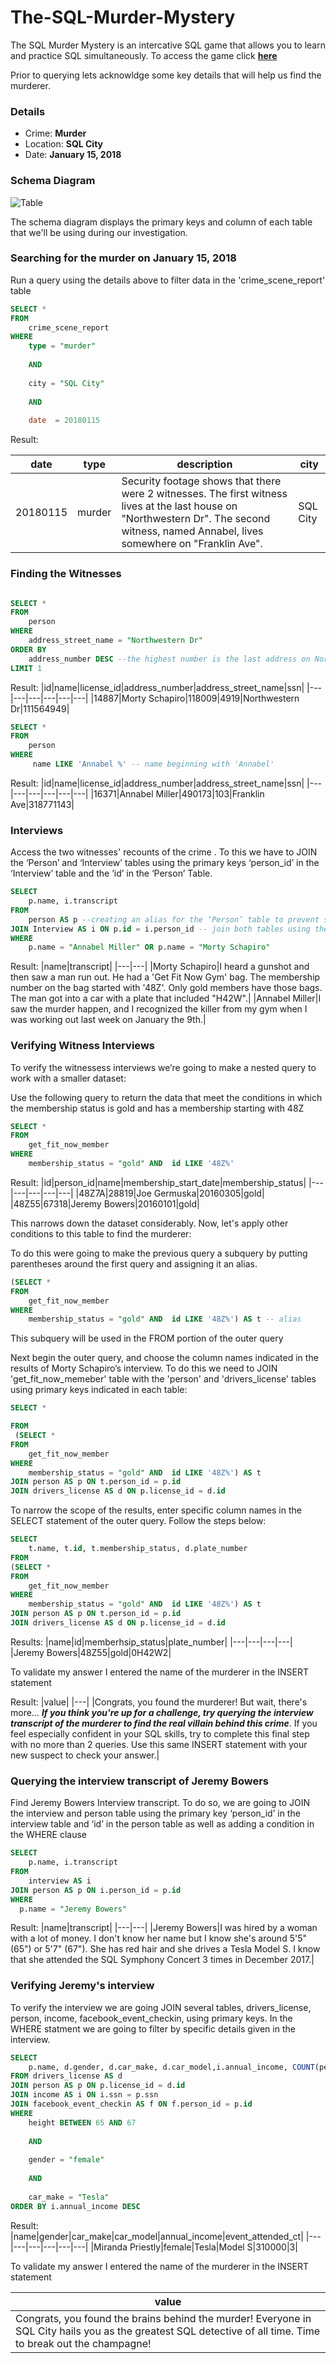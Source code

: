 # The-SQL-Murder-Mystery
The SQL Murder Mystery is an intercative SQL game that allows you to learn and practice SQL simultaneously. To access the game click **[here](https://mystery.knightlab.com/)**

Prior to querying lets acknowldge some key details that will help us find the murderer. 

### **Details**
- Crime: **Murder**
- Location: **SQL City**
- Date: **January 15, 2018**

### **Schema Diagram**

![Table](https://mystery.knightlab.com/schema.png)

The schema diagram displays the primary keys and column of each table that we'll be using during our investigation.

### Searching for the murder on January 15, 2018 

Run a query using the details above to filter data in the 'crime_scene_report' table

~~~ SQL 
SELECT *
FROM 
	crime_scene_report
WHERE
	type = "murder"
	
	AND
	
	city = "SQL City"
	
	AND 
	
	date  = 20180115
~~~
Result:

|date|type|description|city|
|---|---|---|---|
|20180115|murder|Security footage shows that there were 2 witnesses. The first witness lives at the last house on "Northwestern Dr". The second witness, named Annabel, lives somewhere on "Franklin Ave".|SQL City

### Finding the Witnesses 

~~~ SQL 

SELECT *
FROM 
	person
WHERE
	address_street_name = "Northwestern Dr"
ORDER BY 
	address_number DESC --the highest number is the last address on Northwestern Dr.
LIMIT 1 
~~~
Result:
|id|name|license_id|address_number|address_street_name|ssn|
|---|---|---|---|---|---|
|14887|Morty Schapiro|118009|4919|Northwestern Dr|111564949|

~~~ SQL 
SELECT *
FROM 
	person
WHERE 
	 name LIKE 'Annabel %' -- name beginning with 'Annabel'
~~~
Result:
|id|name|license_id|address_number|address_street_name|ssn|
|---|---|---|---|---|---|
|16371|Annabel Miller|490173|103|Franklin Ave|318771143|

### Interviews
Access the two witnesses' recounts of the crime . To this we have to JOIN the ‘Person’ and ‘Interview’ tables using the primary keys ‘person_id’ in the ‘Interview’ table and the ‘id’ in the ‘Person’ Table.

~~~ SQL
SELECT 
	p.name, i.transcript
FROM 
	person AS p --creating an alias for the ‘Person’ table to prevent syntax errors
JOIN Interview AS i ON p.id = i.person_id -- join both tables using the primary keys in each table
WHERE 
	p.name = "Annabel Miller" OR p.name = "Morty Schapiro"
~~~
Result:
|name|transcript|
|---|---|
|Morty Schapiro|I heard a gunshot and then saw a man run out. He had a 'Get Fit Now Gym' bag. The membership number on the bag started with '48Z'. Only gold members have those bags. The man got into a car with a plate that included "H42W".|
|Annabel Miller|I saw the murder happen, and I recognized the killer from my gym when I was working out last week on January the 9th.|

### Verifying Witness Interviews 

To verify the witnessess interviews we’re going to make a nested query to work with a smaller dataset:

Use the following query to return the data that meet the conditions in which the membership status is gold and has a membership starting with 48Z

~~~ SQL 
SELECT *
FROM
	get_fit_now_member
WHERE 
	membership_status = "gold" AND  id LIKE '48Z%'
~~~
Result:
|id|person_id|name|membership_start_date|membership_status|
|---|---|---|---|---|
|48Z7A|28819|Joe Germuska|20160305|gold|
|48Z55|67318|Jeremy Bowers|20160101|gold|

This narrows down the dataset considerably. Now, let's apply other conditions to this table to find the murderer:

To do this were going to make the previous query a subquery by putting parentheses around the first query and assigning it an alias.

~~~ SQL
(SELECT *
FROM
	get_fit_now_member
WHERE 
	membership_status = "gold" AND  id LIKE '48Z%') AS t -- alias
~~~
This subquery will be used in the FROM portion of the outer query

Next begin the outer query, and choose the column names indicated in the results of Morty Schapiro’s interview. To do this we need to JOIN 'get_fit_now_memeber' table with the 'person' and 'drivers_license' tables using primary keys indicated in each table:

~~~ SQL 
SELECT *

FROM
 (SELECT *
FROM
	get_fit_now_member
WHERE 
	membership_status = "gold" AND  id LIKE '48Z%') AS t
JOIN person AS p ON t.person_id = p.id
JOIN drivers_license AS d ON p.license_id = d.id
~~~
To narrow the scope of the results, enter specific column names in the SELECT statement of the outer query. Follow the steps below:

~~~ SQL
SELECT 
	t.name, t.id, t.membership_status, d.plate_number 
FROM 
(SELECT *
FROM
	get_fit_now_member
WHERE 
	membership_status = "gold" AND  id LIKE '48Z%') AS t
JOIN person AS p ON t.person_id = p.id
JOIN drivers_license AS d ON p.license_id = d.id
~~~
Results:
|name|id|memberhsip_status|plate_number|
|---|---|---|---|
|Jeremy Bowers|48Z55|gold|0H42W2|

To validate my answer I entered the name of the murderer in the INSERT statement

Result:
|value|
|---|
|Congrats, you found the murderer! But wait, there's more... ***If you think you're up for a challenge, try querying the interview transcript of the murderer to find the real villain behind this crime***. If you feel especially confident in your SQL skills, try to complete this final step with no more than 2 queries. Use this same INSERT statement with your new suspect to check your answer.|

### Querying the interview transcript of Jeremy Bowers
Find Jeremy Bowers Interview transcript. To do so, we are going to JOIN the interview and person table using the primary key ‘person_id’ in the interview table and ‘id’ in the person table as well as adding a condition in the WHERE clause
~~~ SQL
SELECT 
	p.name, i.transcript
FROM
	interview AS i
JOIN person AS p ON i.person_id = p.id
WHERE 
  p.name = "Jeremy Bowers"
~~~
Result:
|name|transcript|
|---|---|
|Jeremy Bowers|I was hired by a woman with a lot of money. I don't know her name but I know she's around 5'5" (65") or 5'7" (67"). She has red hair and she drives a Tesla Model S. I know that she attended the SQL Symphony Concert 3 times in December 2017.|

### Verifying Jeremy's interview

To verify the interview we are going JOIN several tables, drivers_license, person, income, facebook_event_checkin, using primary keys. In the WHERE statment we are going to filter by specific details given in the interview. 
~~~ SQL 
SELECT 
	p.name, d.gender, d.car_make, d.car_model,i.annual_income, COUNT(person_id) AS event_attended_ct
FROM drivers_license AS d
JOIN person AS p ON p.license_id = d.id
JOIN income AS i ON i.ssn = p.ssn
JOIN facebook_event_checkin AS f ON f.person_id = p.id
WHERE 
	height BETWEEN 65 AND 67
	
	AND 
	
	gender = "female"
	
	AND 
	
	car_make = "Tesla" 
ORDER BY i.annual_income DESC 
~~~

Result:
|name|gender|car_make|car_model|annual_income|event_attended_ct|
|---|---|---|---|---|---|
|Miranda Priestly|female|Tesla|Model S|310000|3|

To validate my answer I entered the name of the murderer in the INSERT statement

|value|
|---|
|Congrats, you found the brains behind the murder! Everyone in SQL City hails you as the greatest SQL detective of all time. Time to break out the champagne!|
